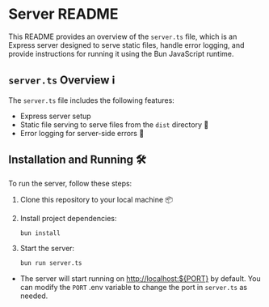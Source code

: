 # Server README

This README provides an overview of the `server.ts` file, which is an Express server designed to serve static files, handle error logging, and provide instructions for running it using the Bun JavaScript runtime.

## `server.ts` Overview ℹ️

The `server.ts` file includes the following features:

- Express server setup
- Static file serving to serve files from the `dist` directory 📂
- Error logging for server-side errors 📝

## Installation and Running 🛠️

To run the server, follow these steps:

1. Clone this repository to your local machine 📦

2. Install project dependencies:

   ```bash
   bun install
   ```

3. Start the server:

   ```bash
   bun run server.ts
   ```

- The server will start running on <http://localhost:${PORT}> by default. You can modify the `PORT` .env variable to change the port in `server.ts` as needed.

